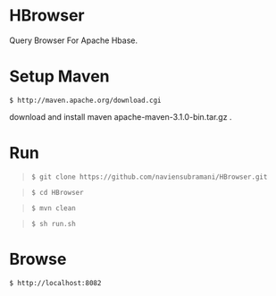 HBrowser
============

Query Browser For Apache Hbase.

Setup Maven 
============
```$ http://maven.apache.org/download.cgi```

download  and install maven apache-maven-3.1.0-bin.tar.gz .


Run 
============
>```$ git clone https://github.com/naviensubramani/HBrowser.git```

>```$ cd HBrowser```

>```$ mvn clean```

>```$ sh run.sh```

Browse
============
```$ http://localhost:8082```
